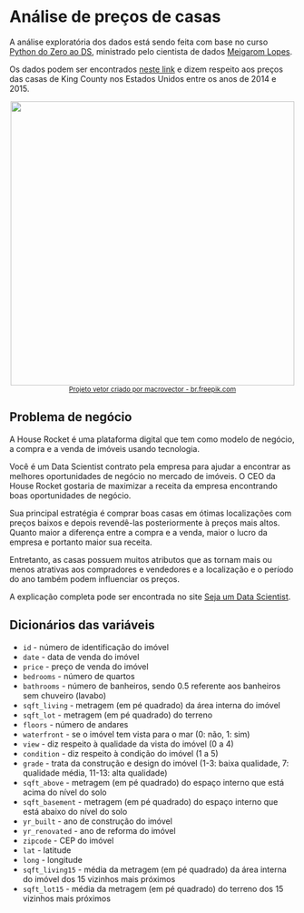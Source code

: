# Análise de preços de casas

A análise exploratória dos dados está sendo feita com base no curso [Python do Zero ao DS](https://www.youtube.com/playlist?list=PLZlkyCIi8bMprZgBsFopRQMG_Kj1IA1WG), ministrado pelo cientista de dados [Meigarom Lopes](https://www.instagram.com/meigarom.datascience/).

Os dados podem ser encontrados [neste link](https://www.kaggle.com/harlfoxem/housesalesprediction) e dizem respeito aos preços das casas de King County nos Estados Unidos entre os anos de 2014 e 2015.

<p align="center"><img width=500 src="https://image.freepik.com/vetores-gratis/agencia-imobiliaria-fluxograma-isometrico-e-clientes-casas-para-venda-e-aluguel-de-ilustracao-vetorial_1284-30401.jpg">
<sub><a href="https://br.freepik.com/vetores/projeto">Projeto vetor criado por macrovector - br.freepik.com</a></sub>
</p>

## Problema de negócio

A House Rocket é uma plataforma digital que tem como modelo de negócio, a compra e a venda de imóveis usando tecnologia.

Você é um Data Scientist contrato pela empresa para ajudar a encontrar as melhores oportunidades de negócio no mercado de imóveis. O CEO da House Rocket gostaria de maximizar a receita da empresa encontrando boas oportunidades de negócio.

Sua principal estratégia é comprar boas casas em ótimas localizações com preços baixos e depois revendê-las posteriormente à preços mais altos. Quanto maior a diferença entre a compra e a venda, maior o lucro da empresa e portanto maior sua receita.

Entretanto, as casas possuem muitos atributos que as tornam mais ou menos atrativas aos compradores e vendedores e a localização e o período do ano também podem influenciar os preços.

A explicação completa pode ser encontrada no site [Seja um Data Scientist](https://sejaumdatascientist.com/os-5-projetos-de-data-science-que-fara-o-recrutador-olhar-para-voce/).

## Dicionários das variáveis
- `id` - número de identificação do imóvel
- `date` - data de venda do imóvel
- `price` - preço de venda do imóvel
- `bedrooms` - número de quartos
- `bathrooms` - número de banheiros, sendo 0.5 referente aos banheiros sem chuveiro (lavabo)
- `sqft_living` - metragem (em pé quadrado) da área interna do imóvel
- `sqft_lot` - metragem (em pé quadrado) do terreno
- `floors` - número de andares
- `waterfront` - se o imóvel tem vista para o mar (0: não, 1: sim)
- `view` - diz respeito à qualidade da vista do imóvel (0 a 4)
- `condition` - diz respeito à condição do imóvel (1 a 5)
- `grade` - trata da construção e design do imóvel (1-3: baixa qualidade, 7: qualidade média, 11-13: alta qualidade)
- `sqft_above` - metragem (em pé quadrado) do espaço interno que está acima do nível do solo
- `sqft_basement` - metragem (em pé quadrado) do espaço interno que está abaixo do nível do solo
- `yr_built` - ano de construção do imóvel
- `yr_renovated` - ano de reforma do imóvel
- `zipcode` - CEP do imóvel
- `lat` - latitude
- `long` - longitude
- `sqft_living15` - média da metragem (em pé quadrado) da área interna do imóvel dos 15 vizinhos mais próximos
- `sqft_lot15` - média da metragem (em pé quadrado) do terreno dos 15 vizinhos mais próximos
